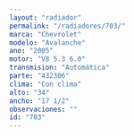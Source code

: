```yaml
---
layout: "radiador"
permalink: "/radiadores/703/"
marca: "Chevrolet"
modelo: "Avalanche"
ano: "2005"
motor: "V8 5.3 6.0"
transmision: "Automática"
parte: "432306"
clima: "Con clima"
alto: "34"
ancho: "17 1/2"
observaciones: ""
id: "703"
---
```


